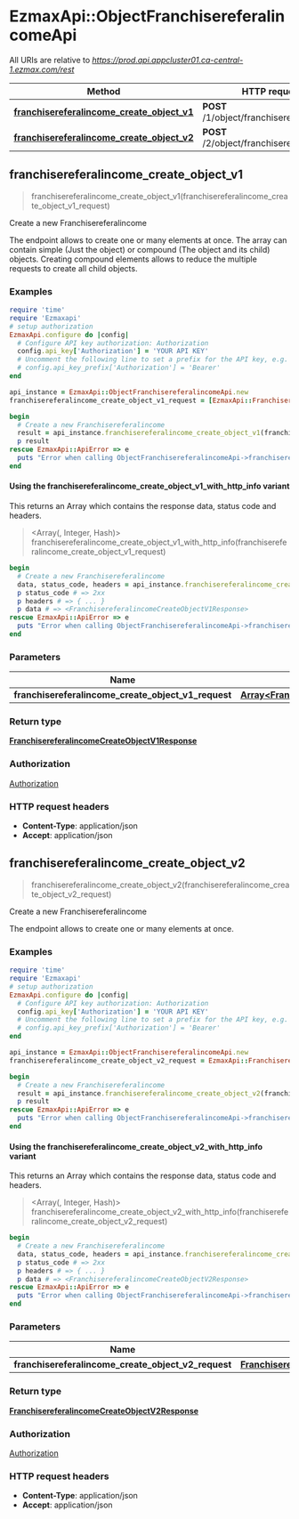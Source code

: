 # EzmaxApi::ObjectFranchisereferalincomeApi

All URIs are relative to *https://prod.api.appcluster01.ca-central-1.ezmax.com/rest*

| Method | HTTP request | Description |
| ------ | ------------ | ----------- |
| [**franchisereferalincome_create_object_v1**](ObjectFranchisereferalincomeApi.md#franchisereferalincome_create_object_v1) | **POST** /1/object/franchisereferalincome | Create a new Franchisereferalincome |
| [**franchisereferalincome_create_object_v2**](ObjectFranchisereferalincomeApi.md#franchisereferalincome_create_object_v2) | **POST** /2/object/franchisereferalincome | Create a new Franchisereferalincome |


## franchisereferalincome_create_object_v1

> <FranchisereferalincomeCreateObjectV1Response> franchisereferalincome_create_object_v1(franchisereferalincome_create_object_v1_request)

Create a new Franchisereferalincome

The endpoint allows to create one or many elements at once.  The array can contain simple (Just the object) or compound (The object and its child) objects.  Creating compound elements allows to reduce the multiple requests to create all child objects.

### Examples

```ruby
require 'time'
require 'Ezmaxapi'
# setup authorization
EzmaxApi.configure do |config|
  # Configure API key authorization: Authorization
  config.api_key['Authorization'] = 'YOUR API KEY'
  # Uncomment the following line to set a prefix for the API key, e.g. 'Bearer' (defaults to nil)
  # config.api_key_prefix['Authorization'] = 'Bearer'
end

api_instance = EzmaxApi::ObjectFranchisereferalincomeApi.new
franchisereferalincome_create_object_v1_request = [EzmaxApi::FranchisereferalincomeCreateObjectV1Request.new] # Array<FranchisereferalincomeCreateObjectV1Request> | 

begin
  # Create a new Franchisereferalincome
  result = api_instance.franchisereferalincome_create_object_v1(franchisereferalincome_create_object_v1_request)
  p result
rescue EzmaxApi::ApiError => e
  puts "Error when calling ObjectFranchisereferalincomeApi->franchisereferalincome_create_object_v1: #{e}"
end
```

#### Using the franchisereferalincome_create_object_v1_with_http_info variant

This returns an Array which contains the response data, status code and headers.

> <Array(<FranchisereferalincomeCreateObjectV1Response>, Integer, Hash)> franchisereferalincome_create_object_v1_with_http_info(franchisereferalincome_create_object_v1_request)

```ruby
begin
  # Create a new Franchisereferalincome
  data, status_code, headers = api_instance.franchisereferalincome_create_object_v1_with_http_info(franchisereferalincome_create_object_v1_request)
  p status_code # => 2xx
  p headers # => { ... }
  p data # => <FranchisereferalincomeCreateObjectV1Response>
rescue EzmaxApi::ApiError => e
  puts "Error when calling ObjectFranchisereferalincomeApi->franchisereferalincome_create_object_v1_with_http_info: #{e}"
end
```

### Parameters

| Name | Type | Description | Notes |
| ---- | ---- | ----------- | ----- |
| **franchisereferalincome_create_object_v1_request** | [**Array&lt;FranchisereferalincomeCreateObjectV1Request&gt;**](FranchisereferalincomeCreateObjectV1Request.md) |  |  |

### Return type

[**FranchisereferalincomeCreateObjectV1Response**](FranchisereferalincomeCreateObjectV1Response.md)

### Authorization

[Authorization](../README.md#Authorization)

### HTTP request headers

- **Content-Type**: application/json
- **Accept**: application/json


## franchisereferalincome_create_object_v2

> <FranchisereferalincomeCreateObjectV2Response> franchisereferalincome_create_object_v2(franchisereferalincome_create_object_v2_request)

Create a new Franchisereferalincome

The endpoint allows to create one or many elements at once.

### Examples

```ruby
require 'time'
require 'Ezmaxapi'
# setup authorization
EzmaxApi.configure do |config|
  # Configure API key authorization: Authorization
  config.api_key['Authorization'] = 'YOUR API KEY'
  # Uncomment the following line to set a prefix for the API key, e.g. 'Bearer' (defaults to nil)
  # config.api_key_prefix['Authorization'] = 'Bearer'
end

api_instance = EzmaxApi::ObjectFranchisereferalincomeApi.new
franchisereferalincome_create_object_v2_request = EzmaxApi::FranchisereferalincomeCreateObjectV2Request.new({a_obj_franchisereferalincome: [EzmaxApi::FranchisereferalincomeRequestCompound.new({fki_franchisebroker_id: 61, fki_franchisereferalincomeprogram_id: 51, fki_period_id: 21, d_franchisereferalincome_loan: '500275.62', d_franchisereferalincome_franchiseamount: '275.00', d_franchisereferalincome_franchisoramount: '385.00', d_franchisereferalincome_agentamount: '800.00', dt_franchisereferalincome_disbursed: '2020-12-31', t_franchisereferalincome_comment: 'This is a comment', fki_franchiseoffice_id: 50, s_franchisereferalincome_remoteid: 's_franchisereferalincome_remoteid_example', a_obj_contact: [EzmaxApi::ContactRequestCompound.new({fki_contacttitle_id: 2, fki_language_id: 2, s_contact_firstname: 'John', s_contact_lastname: 'Doe', s_contact_company: 'eZmax Solutions Inc.', obj_contactinformations: EzmaxApi::ContactinformationsRequestCompound.new({i_address_default: 37, i_phone_default: 37, i_email_default: 37, i_website_default: 37, a_obj_address: [EzmaxApi::AddressRequestCompound.new({fki_addresstype_id: 1, s_address_civic: '2540', s_address_street: 'Daniel-Johnson Blvd.', s_address_suite: '610', s_address_city: 'Laval', fki_province_id: 11, fki_country_id: 1, s_address_zip: 'H7T2S3'})], a_obj_phone: [EzmaxApi::PhoneRequestCompound.new({fki_phonetype_id: 1})], a_obj_email: [EzmaxApi::EmailRequestCompound.new({fki_emailtype_id: 1, s_email_address: 'email@example.com'})], a_obj_website: [EzmaxApi::WebsiteRequestCompound.new({fki_websitetype_id: 1, s_website_address: 'https://www.example.com'})]})})]})]}) # FranchisereferalincomeCreateObjectV2Request | 

begin
  # Create a new Franchisereferalincome
  result = api_instance.franchisereferalincome_create_object_v2(franchisereferalincome_create_object_v2_request)
  p result
rescue EzmaxApi::ApiError => e
  puts "Error when calling ObjectFranchisereferalincomeApi->franchisereferalincome_create_object_v2: #{e}"
end
```

#### Using the franchisereferalincome_create_object_v2_with_http_info variant

This returns an Array which contains the response data, status code and headers.

> <Array(<FranchisereferalincomeCreateObjectV2Response>, Integer, Hash)> franchisereferalincome_create_object_v2_with_http_info(franchisereferalincome_create_object_v2_request)

```ruby
begin
  # Create a new Franchisereferalincome
  data, status_code, headers = api_instance.franchisereferalincome_create_object_v2_with_http_info(franchisereferalincome_create_object_v2_request)
  p status_code # => 2xx
  p headers # => { ... }
  p data # => <FranchisereferalincomeCreateObjectV2Response>
rescue EzmaxApi::ApiError => e
  puts "Error when calling ObjectFranchisereferalincomeApi->franchisereferalincome_create_object_v2_with_http_info: #{e}"
end
```

### Parameters

| Name | Type | Description | Notes |
| ---- | ---- | ----------- | ----- |
| **franchisereferalincome_create_object_v2_request** | [**FranchisereferalincomeCreateObjectV2Request**](FranchisereferalincomeCreateObjectV2Request.md) |  |  |

### Return type

[**FranchisereferalincomeCreateObjectV2Response**](FranchisereferalincomeCreateObjectV2Response.md)

### Authorization

[Authorization](../README.md#Authorization)

### HTTP request headers

- **Content-Type**: application/json
- **Accept**: application/json

